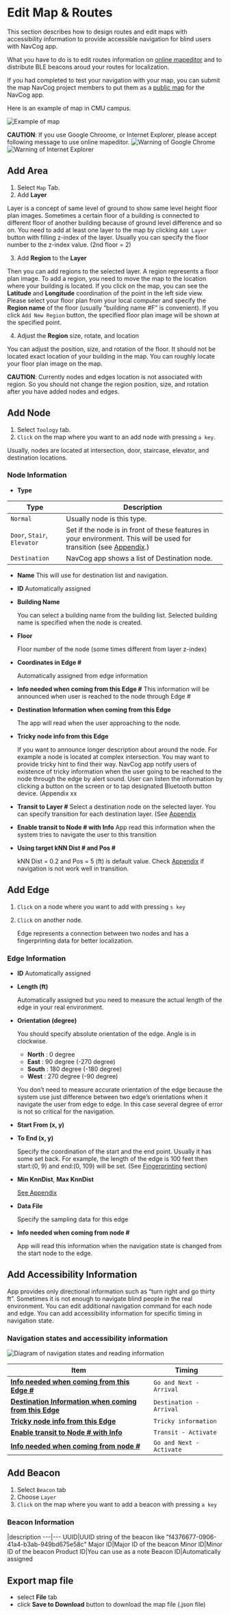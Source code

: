 <!--
The MIT License (MIT)

Copyright (c) 2014, 2015 IBM Corporation
Permission is hereby granted, free of charge, to any person obtaining a copy
of this software and associated documentation files (the "Software"), to deal
in the Software without restriction, including without limitation the rights
to use, copy, modify, merge, publish, distribute, sublicense, and/or sell
copies of the Software, and to permit persons to whom the Software is
furnished to do so, subject to the following conditions:

The above copyright notice and this permission notice shall be included in all
copies or substantial portions of the Software.

THE SOFTWARE IS PROVIDED "AS IS", WITHOUT WARRANTY OF ANY KIND, EXPRESS OR
IMPLIED, INCLUDING BUT NOT LIMITED TO THE WARRANTIES OF MERCHANTABILITY,
FITNESS FOR A PARTICULAR PURPOSE AND NONINFRINGEMENT. IN NO EVENT SHALL THE
AUTHORS OR COPYRIGHT HOLDERS BE LIABLE FOR ANY CLAIM, DAMAGES OR OTHER
LIABILITY, WHETHER IN AN ACTION OF CONTRACT, TORT OR OTHERWISE, ARISING FROM,
OUT OF OR IN CONNECTION WITH THE SOFTWARE OR THE USE OR OTHER DEALINGS IN THE
SOFTWARE.
-->

# Edit Map & Routes
This section describes how to design routes and edit maps with accessibility information to provide accessible navigation for blind users with NavCog app.

What you have to do is to edit routes information on [online mapeditor](https://navcog.mybluemix.net/map) and to distribute BLE beacons aroud your routes for localization.

If you had completed to test your navigation with your map, you can submit the map NavCog project members to put them as a [public map](https://navcog.mybluemix.net/maps.html) for the NavCog app.

Here is an example of map in CMU campus.

![Example of map](images/cmu_map.png)

**CAUTION**: If you use Google Chroome, or Internet Explorer, please accept following message to use online mapeditor.
![Warning of Google Chrome](images/mapeditor_warning_chrome.png)
![Warning of Internet Explorer](images/mapeditor_warning_ie.png)

## <a name="add_area"></a>Add Area
1. Select `Map` Tab.
2. Add **Layer**

  Layer is a concept of same level of ground to show same level height floor plan images. Sometimes a certain floor of a building is connected to different floor of another building because of ground level difference and so on. You need to add at least one layer to the map by clicking `Add Layer` button with filling z-index of the layer. Usually you can specify the floor number to the z-index value. (2nd floor = 2)

3. Add **Region** to the **Layer**

  Then you can add regions to the selected layer. A region represents a floor plan image. To add a region, you need to move the map to the location where your building is located. If you click on the map, you can see the **Latitude** and **Longitude** coordination of the point in the left side view. Please select your floor plan from your local computer and specify the **Region name** of the floor (usually “building name #F” is convenient). If you click `Add New Region` button, the specified floor plan image will be shown at the specified point.

4. Adjust the **Region** size, rotate, and location

  You can adjust the position, size, and rotation of the floor.
It should not be located exact location of your building in the map. You can roughly locate your floor plan image on the map.

**CAUTION**: Currently nodes and edges location is not associated with region. So you should not change the region position, size, and rotation after you have added nodes and edges.

## <a name="add_node"></a>Add Node
1. Select `Toology` tab.
2. `Click` on the map where you want to an add node with pressing `a key`.

  Usually, nodes are located at intersection, door, staircase, elevator, and destination locations.

### Node Information
* **Type**

| Type   | Description|
|--------|------------|
| `Normal` | Usually node is this type. |
| `Door`, `Stair`, `Elevator` | Set if the node is in front of these features in your environment. This will be used for transition (see [Appendix](appendix.md#transition).) |
|`Destination`|NavCog app shows a list of Destination node. |

* **Name**
    This will use for destination list and navigation.

* **ID**
    Automatically assigned

* **Building Name**

    You can select a building name from the building list. Selected building name is specified when the node is created.

* **Floor**

    Floor number of the node (some times different from layer z-index)

* **Coordinates in Edge #**

	Automatically assigned from edge information

* <a name="acc_info1"></a>**Info needed when coming from this Edge #**
    This information will be announced when user is reached to the node through Edge #

* <a name="acc_info2"></a>**Destination Information when coming from this Edge**

    The app will read when the user approaching to the node.

* <a name="acc_info3"></a>**Tricky node info from this Edge**

    If you want to announce longer description about around the node. For example a node is located at complex intersection. You may want to provide tricky hint to find their way. NavCog app notify users of existence of tricky information when the user going to be reached to the node through the edge by alert sound. User can listen the information by clicking a button on the screen or to tap designated Bluetooth button device. (Appendix xx

* **Transit to Layer #**
    Select a destination node on the selected layer. You can specify transition for each destination layer. (See [Appendix](appendix.md#transition)
* <a name="acc_info4"></a>**Enable transit to Node # with Info**
    App read this information when the system tries to navigate the user to this transition

* **Using target kNN Dist # and Pos #**

    kNN Dist = 0.2 and Pos = 5 (ft) is default value. Check [Appendix](appendix.md#transition) if navigation is not work well in transition.

## <a name="add_edge"></a>Add Edge

1. `Click` on a node where you want to add with pressing `s key`
2. `Click` on another node.

   Edge represents a connection between two nodes and has a fingerprinting data for better localization.

### Edge Information
* **ID**
    Automatically assigned

* **Length (ft)**

    Automatically assigned but you need to measure the actual length of the edge in your real environment.

* **Orientation (degree)**

    You should specify absolute orientation of the edge. Angle is in clockwise.

    * **North** : 0 degree
    * **East** : 90 degree (-270 degree)
    * **South** : 180 degree (-180 degree)
    * **West** : 270 degree (-90 degree)

    You don’t need to measure accurate orientation of the edge because the system use just difference between two edge’s orientations when it navigate the user from edge to edge. In this case several degree of error is not so critical for the navigation.

* **Start From (x, y)**
* **To End (x, y)**

    Specify the coordination of the start and the end point. Usually it has some set back. For example, the length of the edge is 100 feet then start:(0, 9) and end:(0, 109) will be set. (See [Fingerprinting](beacon.md#fingerprinting) section)

* **Min KnnDist**, **Max KnnDist**

    [See Appendix](Appedix.md#knnDist)

* **Data File**

    Specify the sampling data for this edge

* <a name="acc_info5"></a>**Info needed when coming from node #**

   App will read this information when the navigation state is changed from the start node to the edge.

## <a name="add_acc_info"></a>Add Accessibility Information

App provides only directional information such as “turn right and go thirty ft”. Sometimes it is not enough to navigate blind people in the real environment. You can edit additional navigation command for each node and edge.
You can add accessibility information for specific timing in navigation state.

### Navigation states and accessibility information


![Diagram of navigation states and reading information](images/acc_info.png)


Item|Timing
---|---
[**Info needed when coming from this Edge #**](#acc_info1)|`Go and Next - Arrival`
[**Destination Information when coming from this Edge**](#acc_info2)|`Destination - Arrival`
[**Tricky node info from this Edge**](#acc_info3)|`Tricky information`
[**Enable transit to Node # with Info**](#acc_info4)|`Transit - Activate`
[**Info needed when coming from node #**](#acc_info5)|`Go and Next - Activate`



## <a name="add_beacon"></a>Add Beacon
1. Select `Beacon` tab
2. Choose `Layer`
2. `Click` on the map where you want to add a beacon with pressing `a key`

### Beacon Information
 |description
---|---
UUID|UUID string of the beacon like "f4376677-0906-41a4-b3ab-949bd675e58c"
Major ID|Major ID of the beacon
Minor ID|Minor ID of the beacon
Product ID|You can use as a note
Beacon ID|Automatically assigned

## <a name="export_map"></a>Export map file

* select **File** tab
* click **Save to Download** button to download the map file (.json file)
